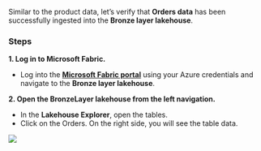 Similar to the product data, let’s verify that **Orders data** has been successfully ingested into the **Bronze layer lakehouse**.

### Steps

**1. Log in to Microsoft Fabric.**

- Log into the **[Microsoft Fabric portal](https://fabric.microsoft.com/)** using your Azure credentials and navigate to the **Bronze layer lakehouse**.

**2. Open the BronzeLayer lakehouse from the left navigation.**

- In the **Lakehouse Explorer**, open the tables.
- Click on the Orders. On the right side, you will see the table data.

[![](https://media.licdn.com/dms/image/v2/D4E0DAQEBcse1XGBN4Q/learning-article-inline-scale_500_1000/learning-article-inline-scale_500_1000/0/1732562396008?e=1753772400&v=beta&t=juXy9HZzI5u5q1qV8MsNNl0h21txxgMq8CVcieJWoHg)](https://media.licdn.com/dms/image/v2/D4E0DAQEBcse1XGBN4Q/learning-article-inline-scale_500_1000/learning-article-inline-scale_500_1000/0/1732562396008?e=1753772400&v=beta&t=juXy9HZzI5u5q1qV8MsNNl0h21txxgMq8CVcieJWoHg)